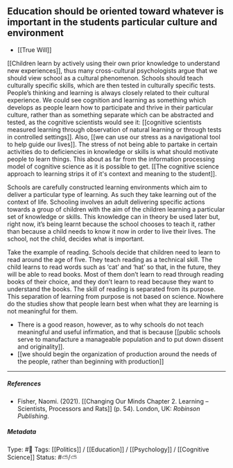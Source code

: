 ## Education should be oriented toward whatever is important in the students particular culture and environment # 

- [[True Will]]

[[Children learn by actively using their own prior knowledge to understand new experiences]], thus many cross-cultural psychologists argue that we should view school as a cultural phenomenon. Schools should teach culturally specific skills, which are then tested in culturally specific tests. People’s thinking and learning is always closely related to their cultural experience. We could see cognition and learning as something which develops as people learn how to participate and thrive in their particular culture, rather than as something separate which can be abstracted and tested, as the cognitive scientists would see it: [[cognitive scientists measured learning through observation of natural learning or through tests in controlled settings]]. Also, [[we can use our stress as a navigational tool to help guide our lives]]. The stress of not being able to partake in certain activities do to deficiencies in knowledge or skills is what should motivate people to learn things. This about as far from the information processing model of cognitive science as it is possible to get. [[The cognitive science approach to learning strips it of it's context and meaning to the student]]. 

Schools are carefully constructed learning environments which aim to deliver a particular type of learning. As such they take learning out of the context of life. Schooling involves an adult delivering specific actions towards a group of children with the aim of the children learning a particular set of knowledge or skills. This knowledge can in theory be used later but, right now, it’s being learnt because the school chooses to teach it, rather than because a child needs to know it now in order to live their lives. The school, not the child, decides what is important.

Take the example of reading. Schools decide that children need to learn to read around the age of five. They teach reading as a technical skill. The child learns to read words such as ‘cat’ and ‘hat’ so that, in the future, they will be able to read books. Most of them don’t learn to read through reading books of their choice, and they don’t learn to read because they want to understand the books. The skill of reading is separated from its purpose. This separation of learning from purpose is not based on science. Nowhere do the studies show that people learn best when what they are learning is not meaningful for them.

- There is a good reason, however, as to why schools do not teach meaningful and useful infirmation, and that is because [[public schools serve to manufacture a manageable population and to put down dissent and originality]]. 
 - [[we should begin the organization of production around the needs of the people, rather than beginning with production]]

___

##### References

- Fisher, Naomi. (2021). [[Changing Our Minds Chapter 2. Learning – Scientists, Processors and Rats]] (p. 54). London, UK: _Robinson Publishing_.

##### Metadata

Type: #🔴 
Tags: [[Politics]] / [[Education]] / [[Psychology]] / [[Cognitive Science]]
Status: #⛅️/⛅️ 